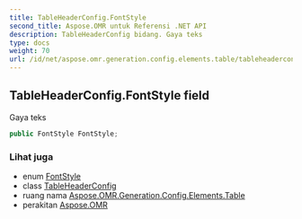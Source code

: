 ```yaml
---
title: TableHeaderConfig.FontStyle
second_title: Aspose.OMR untuk Referensi .NET API
description: TableHeaderConfig bidang. Gaya teks
type: docs
weight: 70
url: /id/net/aspose.omr.generation.config.elements.table/tableheaderconfig/fontstyle/
---
```

## TableHeaderConfig.FontStyle field

Gaya teks

```csharp
public FontStyle FontStyle;
```

### Lihat juga

* enum [FontStyle](../../../aspose.omr.generation/fontstyle/)
* class [TableHeaderConfig](../)
* ruang nama [Aspose.OMR.Generation.Config.Elements.Table](../../tableheaderconfig/)
* perakitan [Aspose.OMR](../../../)


